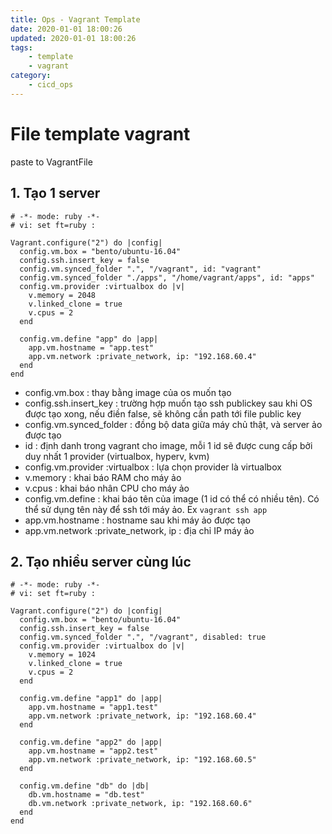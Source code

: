 ```yaml
---
title: Ops - Vagrant Template
date: 2020-01-01 18:00:26
updated: 2020-01-01 18:00:26
tags:
    - template
    - vagrant
category: 
    - cicd_ops
---
```


# File template vagrant

paste to VagrantFile

## 1. Tạo 1 server

```shell script
# -*- mode: ruby -*-
# vi: set ft=ruby :

Vagrant.configure("2") do |config|
  config.vm.box = "bento/ubuntu-16.04"
  config.ssh.insert_key = false
  config.vm.synced_folder ".", "/vagrant", id: "vagrant"
  config.vm.synced_folder "./apps", "/home/vagrant/apps", id: "apps"
  config.vm.provider :virtualbox do |v|
    v.memory = 2048
    v.linked_clone = true
    v.cpus = 2
  end

  config.vm.define "app" do |app|
    app.vm.hostname = "app.test"
    app.vm.network :private_network, ip: "192.168.60.4"
  end
end
```

- config.vm.box : thay bằng image của os muốn tạo
- config.ssh.insert_key : trường hợp muốn tạo ssh publickey sau khi OS được tạo xong, nếu điền false, sẽ không cần path
  tới file public key
- config.vm.synced_folder : đồng bộ data giữa máy chủ thật, và server ảo được tạo
- id : định danh trong vagrant cho image, mỗi 1 id sẽ được cung cấp bởi duy nhất 1 provider (virtualbox, hyperv, kvm)
- config.vm.provider :virtualbox : lựa chọn provider là virtualbox
- v.memory : khai báo RAM cho máy ảo
- v.cpus : khai báo nhân CPU cho máy ảo
- config.vm.define : khai báo tên của image (1 id có thể có nhiều tên). Có thể sử dụng tên này để ssh tới máy ảo.
  Ex `vagrant ssh app`
- app.vm.hostname : hostname sau khi máy ảo được tạo
- app.vm.network :private_network, ip : địa chỉ IP máy ảo

## 2. Tạo nhiều server cùng lúc

```shell script
# -*- mode: ruby -*-
# vi: set ft=ruby :

Vagrant.configure("2") do |config|
  config.vm.box = "bento/ubuntu-16.04"
  config.ssh.insert_key = false
  config.vm.synced_folder ".", "/vagrant", disabled: true
  config.vm.provider :virtualbox do |v|
    v.memory = 1024
    v.linked_clone = true
    v.cpus = 2
  end

  config.vm.define "app1" do |app|
    app.vm.hostname = "app1.test"
    app.vm.network :private_network, ip: "192.168.60.4"
  end

  config.vm.define "app2" do |app|
    app.vm.hostname = "app2.test"
    app.vm.network :private_network, ip: "192.168.60.5"
  end

  config.vm.define "db" do |db|
    db.vm.hostname = "db.test"
    db.vm.network :private_network, ip: "192.168.60.6"
  end
end
```